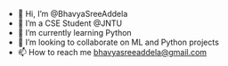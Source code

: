 - 👋 Hi, I’m @BhavyaSreeAddela
- 👀 I’m a CSE Student @JNTU
- 🌱 I’m currently learning Python
- 💞️ I’m looking to collaborate on ML and Python projects
- 📫 How to reach me bhavyasreeaddela@gmail.com
